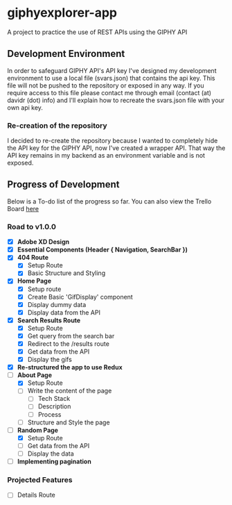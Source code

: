 # giphyexplorer-app
A project to practice the use of REST APIs using the GIPHY API

## Development Environment
In order to safeguard GIPHY API's API key I've designed my development environment to use a local file (svars.json) that contains the api
key. This file will not be pushed to the repository or exposed in any way.
If you require access to this file please contact me through email (contact (at) davidr (dot) info) and I'll explain how to recreate
the svars.json file with your own api key.

### Re-creation of the repository
I decided to re-create the repository because I wanted to completely hide the API key for the GIPHY API, now I've created a wrapper API.
That way the API key remains in my backend as an environment variable and is not exposed.

## Progress of Development
Below is a To-do list of the progress so far. You can also view the Trello Board [here](https://trello.com/b/4ZiXAIdd) 

### Road to v1.0.0
- [x] **Adobe XD Design**
- [x] **Essential Components (Header { Navigation, SearchBar })**
- [x] **404 Route**
  - [x] Setup Route
  - [x] Basic Structure and Styling
- [x] **Home Page**
  - [x] Setup route
  - [x] Create Basic 'GifDisplay' component
  - [x] Display dummy data
  - [x] Display data from the API
- [x] **Search Results Route**
  - [x] Setup Route
  - [x] Get query from the search bar
  - [x] Redirect to the /results route
  - [x] Get data from the API
  - [x] Display the gifs
- [x] **Re-structured the app to use Redux**
- [ ] **About Page**
  - [x] Setup Route
  - [ ] Write the content of the page
    - [ ] Tech Stack
    - [ ] Description
    - [ ] Process
  - [ ] Structure and Style the page
- [ ] **Random Page**
  - [x] Setup Route
  - [ ] Get data from the API
  - [ ] Display the data
- [ ] **Implementing pagination**

### Projected Features
- [ ] Details Route